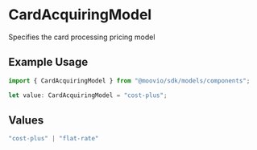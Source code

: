 # CardAcquiringModel

Specifies the card processing pricing model

## Example Usage

```typescript
import { CardAcquiringModel } from "@moovio/sdk/models/components";

let value: CardAcquiringModel = "cost-plus";
```

## Values

```typescript
"cost-plus" | "flat-rate"
```